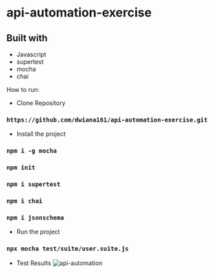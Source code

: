 # api-automation-exercise

## Built with
* Javascript
* supertest
* mocha
* chai

How to run:
 * Clone Repository
### `https://github.com/dwiana161/api-automation-exercise.git`

* Install the project
### `npm i -g mocha`
### `npm init`
### `npm i supertest`
### `npm i chai`
### `npm i jsonschema`

* Run the project
### `npx mocha test/suite/user.suite.js`

* Test Results
  ![api-automation](https://github.com/dwiana161/QAExercise/assets/55675935/9bd192ad-d507-4afd-96b0-15f840e601d5)


